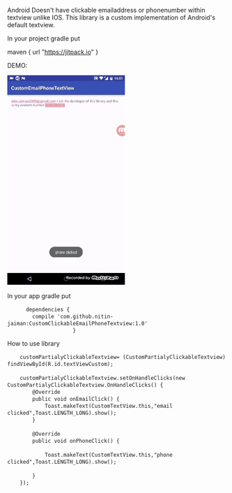 Android Doesn't have clickable emailaddress or phonenumber within textview unlike IOS. 
This library is a custom implementation of Android's default textview.

In your project gradle put

maven { url "https://jitpack.io" }


DEMO:

![alt tag](/demo.gif)


In your app gradle put

          dependencies {
	        compile 'com.github.nitin-jaiman:CustomClickableEmailPhoneTextview:1.0'
	                     }

How to use library



        customPartialyClickableTextview= (CustomPartialyClickableTextview) findViewById(R.id.textViewCustom);

        customPartialyClickableTextview.setOnHandleClicks(new CustomPartialyClickableTextview.OnHandleClicks() {
            @Override
            public void onEmailClick() {
                Toast.makeText(CustomTextView.this,"email clicked",Toast.LENGTH_LONG).show();
            }

            @Override
            public void onPhoneClick() {

                Toast.makeText(CustomTextView.this,"phone clicked",Toast.LENGTH_LONG).show();

            }
        });

